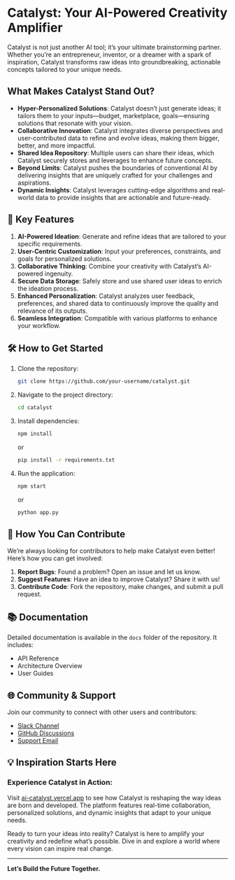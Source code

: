 # Catalyst: Your AI-Powered Creativity Amplifier

Catalyst is not just another AI tool; it’s your ultimate brainstorming partner. Whether you’re an entrepreneur, inventor, or a dreamer with a spark of inspiration, Catalyst transforms raw ideas into groundbreaking, actionable concepts tailored to your unique needs.

## What Makes Catalyst Stand Out?

- **Hyper-Personalized Solutions**: Catalyst doesn’t just generate ideas; it tailors them to your inputs—budget, marketplace, goals—ensuring solutions that resonate with your vision.
- **Collaborative Innovation**: Catalyst integrates diverse perspectives and user-contributed data to refine and evolve ideas, making them bigger, better, and more impactful.
- **Shared Idea Repository**: Multiple users can share their ideas, which Catalyst securely stores and leverages to enhance future concepts.
- **Beyond Limits**: Catalyst pushes the boundaries of conventional AI by delivering insights that are uniquely crafted for your challenges and aspirations.
- **Dynamic Insights**: Catalyst leverages cutting-edge algorithms and real-world data to provide insights that are actionable and future-ready.

## 🌟 Key Features

1. **AI-Powered Ideation**: Generate and refine ideas that are tailored to your specific requirements.
2. **User-Centric Customization**: Input your preferences, constraints, and goals for personalized solutions.
3. **Collaborative Thinking**: Combine your creativity with Catalyst’s AI-powered ingenuity.
4. **Secure Data Storage**: Safely store and use shared user ideas to enrich the ideation process.
5. **Enhanced Personalization**: Catalyst analyzes user feedback, preferences, and shared data to continuously improve the quality and relevance of its outputs.
6. **Seamless Integration**: Compatible with various platforms to enhance your workflow.

## 🛠️ How to Get Started

1. Clone the repository:
   ```bash
   git clone https://github.com/your-username/catalyst.git
   ```
2. Navigate to the project directory:
   ```bash
   cd catalyst
   ```
3. Install dependencies:
   ```bash
   npm install
   ```
   or
   ```bash
   pip install -r requirements.txt
   ```
4. Run the application:
   ```bash
   npm start
   ```
   or
   ```bash
   python app.py
   ```

## 🤝 How You Can Contribute

We’re always looking for contributors to help make Catalyst even better! Here’s how you can get involved:

1. **Report Bugs**: Found a problem? Open an issue and let us know.
2. **Suggest Features**: Have an idea to improve Catalyst? Share it with us!
3. **Contribute Code**: Fork the repository, make changes, and submit a pull request.

## 📚 Documentation

Detailed documentation is available in the `docs` folder of the repository. It includes:
- API Reference
- Architecture Overview
- User Guides

## 🌐 Community & Support

Join our community to connect with other users and contributors:
- [Slack Channel](#)
- [GitHub Discussions](#)
- [Support Email](mailto:support@catalyst.ai)

## 💡 Inspiration Starts Here

### Experience Catalyst in Action:
Visit [ai-catalyst.vercel.app](https://ai-catalyst.vercel.app) to see how Catalyst is reshaping the way ideas are born and developed. The platform features real-time collaboration, personalized solutions, and dynamic insights that adapt to your unique needs.

Ready to turn your ideas into reality? Catalyst is here to amplify your creativity and redefine what’s possible. Dive in and explore a world where every vision can inspire real change.

---

**Let’s Build the Future Together.**
